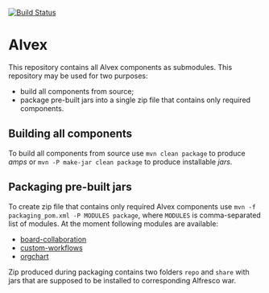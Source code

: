 [![Build Status](https://travis-ci.org/ITDSystems/alvex-meta.svg?branch=master)](https://travis-ci.org/ITDSystems/alvex-meta)

Alvex
=====

This repository contains all Alvex components as submodules. This repository may be used for two purposes:
* build all components from source;
* package pre-built jars into a single zip file that contains only required components.

Building all components
-----------------------

To build all components from source use `mvn clean package` to produce *amps* or `mvn -P make-jar clean package` to produce installable *jars*.

Packaging pre-built jars
------------------------

To create zip file that contains only required Alvex components use `mvn -f packaging_pom.xml -P MODULES package`, where `MODULES` is comma-separated list of modules.
At the moment following modules are available:

* [board-collaboration](https://github.com/ITDSystems/alvex-board-collaboration)
* [custom-workflows](https://github.com/ITDSystems/alvex-custom-workflows)
* [orgchart](https://github.com/ITDSystems/alvex-orgchart)

Zip produced during packaging contains two folders `repo` and `share` with jars that are supposed to be installed to corresponding Alfresco war.
